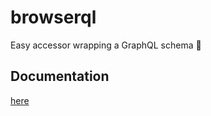 # browserql

Easy accessor wrapping a GraphQL schema 🚀

## Documentation

[here](https://francoisrv.github.io/browserql/#/extensions/schema)
